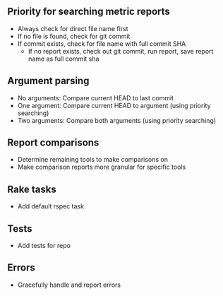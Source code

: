 ## Priority for searching metric reports

- Always check for direct file name first
- If no file is found, check for git commit
- If commit exists, check for file name with full commit SHA
  - If no report exists, check out git commit, run report, save report name as full commit sha

## Argument parsing

- No arguments: Compare current HEAD to last commit
- One argument: Compare current HEAD to argument (using priority searching)
- Two arguments: Compare both arguments (using priority searching)

## Report comparisons

- Determine remaining tools to make comparisons on
- Make comparison reports more granular for specific tools

## Rake tasks
- Add default rspec task

## Tests

- Add tests for repo

## Errors

- Gracefully handle and report errors